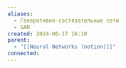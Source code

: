 ```yaml
---
aliases:
  - Генеративно-состязательные сети
  - GAN
created: 2024-06-17 16:10
parent:
  - "[[Neural Networks (notion)]]"
connected:
---
```

